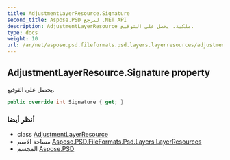 ```yaml
---
title: AdjustmentLayerResource.Signature
second_title: Aspose.PSD لمرجع .NET API
description: AdjustmentLayerResource ملكية. يحصل على التوقيع.
type: docs
weight: 10
url: /ar/net/aspose.psd.fileformats.psd.layers.layerresources/adjustmentlayerresource/signature/
---
```

## AdjustmentLayerResource.Signature property

يحصل على التوقيع.

```csharp
public override int Signature { get; }
```

### أنظر أيضا

* class [AdjustmentLayerResource](../)
* مساحة الاسم [Aspose.PSD.FileFormats.Psd.Layers.LayerResources](../../adjustmentlayerresource/)
* المجسم [Aspose.PSD](../../../)


